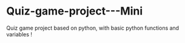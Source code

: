 # Quiz-game-project---Mini
Quiz game project based on python, with basic python functions and variables !
